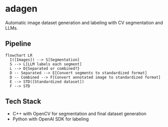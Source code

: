 # adagen

Automatic image dataset generation and labeling with CV segmentation and LLMs.

## Pipeline

```mermaid
flowchart LR
  I([Images]) --> S[Segmentation]
  S --> L[LLM labels each segment]
  L --> D{Separated or combined?}
  D -- Separated --> E[Convert segments to standardized format]
  D -- Combined --> F[Convert annotated image to standardized format]
  E --> STD([Standardized dataset])
  F --> STD
```

## Tech Stack

- C++ with OpenCV for segmentation and final dataset generation
- Python with OpenAI SDK for labeling
